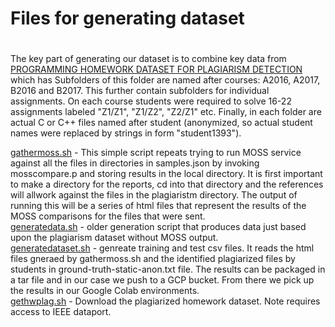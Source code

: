 # Files for generating dataset
#
The key part of generating our dataset is to combine  key data from
[PROGRAMMING HOMEWORK DATASET FOR PLAGIARISM DETECTION](https://dx.doi.org/10.21227/71fw-ss32) which has
Subfolders of this folder are named after courses: A2016, A2017, B2016 and B2017. This further contain subfolders
for individual assignments. On each course students were required to solve 16-22 assignments labeled 
"Z1/Z1", "Z1/Z2", "Z2/Z1" etc. Finally, in each folder are actual C or C++ files named after student (anonymized, 
so actual student names were replaced by strings in form "student1393").

[gathermoss.sh](./gathermoss.sh) - This simple script repeats trying to run MOSS service against all the files in directories in samples.json by invoking mosscompare.p and storing results in the local directory. It is first important to make a directory for the reports, cd into that directory and the references will allwork against the files in the plagiaristm directory. The output of running this will be a series of html files that represent the results of the MOSS comparisons for the files that were sent.<br>
[generatedata.sh](./generatedata.sh) - older generation script that produces data just based upon the plagiarism dataset without MOSS output.<br>
[generatedataset.sh](./generatedataset.sh) - genreate training and test csv files. It reads the html files gneraed by gathermoss.sh and the identified plagiarized files by students in ground-truth-static-anon.txt file. The results can be packaged in a tar file and in our case we push to a GCP bucket. From there we pick up the results in our Google Colab environments.<br>
[gethwplag.sh](./gethwplag.sh) - Download the plagiarized homework dataset. Note requires access to IEEE dataport. <br>

